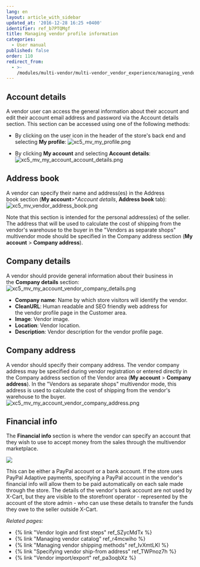 ```yaml
---
lang: en
layout: article_with_sidebar
updated_at: '2016-12-28 16:25 +0400'
identifier: ref_b7PTQMgf
title: Managing vendor profile information
categories:
  - User manual
published: false
order: 110
redirect_from:
  - >-
    /modules/multi-vendor/multi-vendor_vendor_experience/managing_vendor_profile_information.html
---
```

## Account details
A vendor user can access the general information about their account and edit their account email address and password via the Account details section. This section can be accessed using one of the following methods:

   * By clicking on the user icon in the header of the store's back end and selecting **My profile**:
     ![xc5_mv_my_profile.png]({{site.baseurl}}/attachments/ref_b7PTQMgf/xc5_mv_my_profile.png)

   * By clicking **My account** and selecting **Account details**:
     ![xc5_mv_my_account_account_details.png]({{site.baseurl}}/attachments/ref_b7PTQMgf/xc5_mv_my_account_account_details.png)


## Address book
A vendor can specify their name and address(es) in the Address book section (**My account**>**Account details*, **Address book** tab):
     ![xc5_mv_vendor_address_book.png]({{site.baseurl}}/attachments/ref_b7PTQMgf/xc5_mv_vendor_address_book.png)

Note that this section is intended for the personal address(es) of the seller. The address that will be used to calculate the cost of shipping from the vendor's warehouse to the buyer in the "Vendors as separate shops" multivendor mode should be specified in the Company address section (**My account** > **Company address**). 

## Company details
A vendor should provide general information about their business in the **Company details** section:
     ![xc5_mv_my_account_vendor_company_details.png]({{site.baseurl}}/attachments/ref_b7PTQMgf/xc5_mv_my_account_vendor_company_details.png)

   * **Company name**: Name by which store visitors will identify the vendor. 
   * **CleanURL**: Human readable and SEO friendly web address for the vendor profile page in the Customer area.
   * **Image**: Vendor image.
   * **Location**: Vendor location.
   * **Description**: Vendor description for the vendor profile page.
    
## Company address
A vendor should specify their company address. The vendor company address may be specified during vendor registration or entered directly in the Company address section of the Vendor area (**My account** > **Company address**). In the "Vendors as separate shops" multivendor mode, this address is used to calculate the cost of shipping from the vendor's warehouse to the buyer.  
     ![xc5_mv_my_account_vendor_company_address.png]({{site.baseurl}}/attachments/ref_b7PTQMgf/xc5_mv_my_account_vendor_company_address.png)

## Financial info
The **Financial info** section is where the vendor can specify an account that they wish to use to accept money from the sales through the multivendor marketplace. 

![]({{site.baseurl}}/attachments/8749390/8719617.png)

This can be either a PayPal account or a bank account. If the store uses PayPal Adaptive payments, specifying a PayPal account in the vendor's financial info will allow them to be paid automatically on each sale made through the store. The details of the vendor's bank account are not used by X-Cart, but they are visible to the storefront operator - represented by the account of the store admin - who can use these details to transfer the funds they owe to the seller outside X-Cart.

_Related pages:_

*   {% link "Vendor login and first steps" ref_SZycMdTx %}
*   {% link "Managing vendor catalog" ref_r4mcwiho %}
*   {% link "Managing vendor shipping methods" ref_IvXmtLKI %}
*   {% link "Specifying vendor ship-from address" ref_TWPnoz7h %}
*   {% link "Vendor import/export" ref_pa3oqbXz %}
